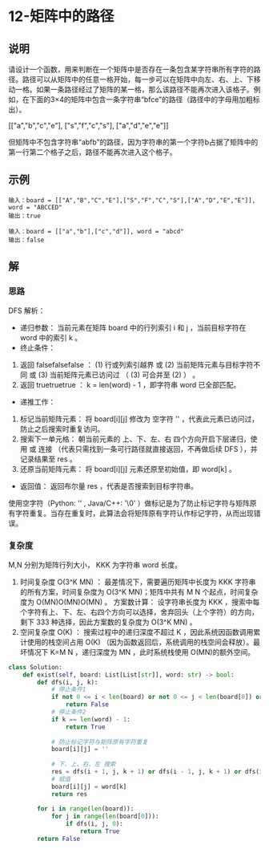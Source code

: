 # 12-矩阵中的路径

## 说明

请设计一个函数，用来判断在一个矩阵中是否存在一条包含某字符串所有字符的路径。路径可以从矩阵中的任意一格开始，每一步可以在矩阵中向左、右、上、下移动一格。如果一条路径经过了矩阵的某一格，那么该路径不能再次进入该格子。例如，在下面的3×4的矩阵中包含一条字符串“bfce”的路径（路径中的字母用加粗标出）。

[["a","b","c","e"],
["s","f","c","s"],
["a","d","e","e"]]

但矩阵中不包含字符串“abfb”的路径，因为字符串的第一个字符b占据了矩阵中的第一行第二个格子之后，路径不能再次进入这个格子。

## 示例

```
输入：board = [["A","B","C","E"],["S","F","C","S"],["A","D","E","E"]], word = "ABCCED"
输出：true

输入：board = [["a","b"],["c","d"]], word = "abcd"
输出：false
```

## 解

### 思路

DFS 解析：
- 递归参数： 当前元素在矩阵 board 中的行列索引 i 和 j ，当前目标字符在 word 中的索引 k 。
- 终止条件：
1. 返回 falsefalsefalse ： (1) 行或列索引越界 或 (2) 当前矩阵元素与目标字符不同 或 (3) 当前矩阵元素已访问过 （ (3) 可合并至 (2) ） 。
2. 返回 truetruetrue ： k = len(word) - 1 ，即字符串 word 已全部匹配。
- 递推工作：
1. 标记当前矩阵元素： 将 board[i][j] 修改为 空字符 '' ，代表此元素已访问过，防止之后搜索时重复访问。
2. 搜索下一单元格： 朝当前元素的 上、下、左、右 四个方向开启下层递归，使用 或 连接 （代表只需找到一条可行路径就直接返回，不再做后续 DFS ），并记录结果至 res 。
3. 还原当前矩阵元素： 将 board[i][j] 元素还原至初始值，即 word[k] 。
- 返回值： 返回布尔量 res ，代表是否搜索到目标字符串。

使用空字符（Python: '' , Java/C++: '\0' ）做标记是为了防止标记字符与矩阵原有字符重复。当存在重复时，此算法会将矩阵原有字符认作标记字符，从而出现错误。

### 复杂度

M,N 分别为矩阵行列大小， KKK 为字符串 word 长度。

1. 时间复杂度 O(3^K MN) ： 最差情况下，需要遍历矩阵中长度为 KKK 字符串的所有方案，时间复杂度为 O(3^K
 MN)；矩阵中共有 M N 个起点，时间复杂度为 O(MN)O(MN)O(MN) 。
方案数计算： 设字符串长度为 KKK ，搜索中每个字符有上、下、左、右四个方向可以选择，舍弃回头（上个字符）的方向，剩下 333 种选择，因此方案数的复杂度为 O(3^K MN) 。
2. 空间复杂度 O(K) ： 搜索过程中的递归深度不超过 K ，因此系统因函数调用累计使用的栈空间占用 O(K) （因为函数返回后，系统调用的栈空间会释放）。最坏情况下 K=M N ，递归深度为 MN ，此时系统栈使用 O(MN)的额外空间。

```python
class Solution:
    def exist(self, board: List[List[str]], word: str) -> bool:
        def dfs(i, j, k):
            # 停止条件1
            if not 0 <= i < len(board) or not 0 <= j < len(board[0]) or board[i][j] != word[k]:
                return False
            # 停止条件2
            if k == len(word) - 1:
                return True
            
            # 防止标记字符与矩阵原有字符重复
            board[i][j] = ''
            
            # 下、上、右、左 搜索
            res = dfs(i + 1, j, k + 1) or dfs(i - 1, j, k + 1) or dfs(i, j + 1, k + 1) or dfs(i, j - 1, k + 1)
            # 赋值
            board[i][j] = word[k]
            return res
        
        for i in range(len(board)):
            for j in range(len(board[0])):
                if dfs(i, j, 0):
                    return True
        return False
```